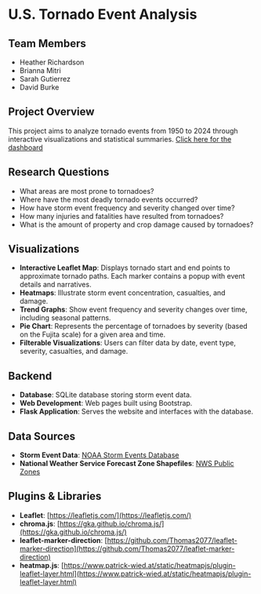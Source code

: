 # U.S. Tornado Event Analysis

## Team Members
- Heather Richardson
- Brianna Mitri
- Sarah Gutierrez
- David Burke

## Project Overview
This project aims to analyze tornado events from 1950 to 2024 through interactive visualizations and statistical summaries. [Click here for the dashboard](www.google.com)

## Research Questions
- What areas are most prone to tornadoes?
- Where have the most deadly tornado events occurred?
- How have storm event frequency and severity changed over time?
- How many injuries and fatalities have resulted from tornadoes?
- What is the amount of property and crop damage caused by tornadoes?

## Visualizations
- **Interactive Leaflet Map**: Displays tornado start and end points to approximate tornado paths. Each marker contains a popup with event details and narratives.
- **Heatmaps**: Illustrate storm event concentration, casualties, and damage.
- **Trend Graphs**: Show event frequency and severity changes over time, including seasonal patterns.
- **Pie Chart**: Represents the percentage of tornadoes by severity (based on the Fujita scale) for a given area and time.
- **Filterable Visualizations**: Users can filter data by date, event type, severity, casualties, and damage.

## Backend
- **Database**: SQLite database storing storm event data.
- **Web Development**: Web pages built using Bootstrap.
- **Flask Application**: Serves the website and interfaces with the database.

## Data Sources
- **Storm Event Data**: [NOAA Storm Events Database](https://www.ncdc.noaa.gov/stormevents/)
- **National Weather Service Forecast Zone Shapefiles**: [NWS Public Zones](https://www.weather.gov/gis/PublicZones)

## Plugins & Libraries
- **Leaflet**: [https://leafletjs.com/](https://leafletjs.com/)
- **chroma.js**: [https://gka.github.io/chroma.js/](https://gka.github.io/chroma.js/)
- **leaflet-marker-direction**: [https://github.com/Thomas2077/leaflet-marker-direction](https://github.com/Thomas2077/leaflet-marker-direction)
- **heatmap.js**: [https://www.patrick-wied.at/static/heatmapjs/plugin-leaflet-layer.html](https://www.patrick-wied.at/static/heatmapjs/plugin-leaflet-layer.html)

